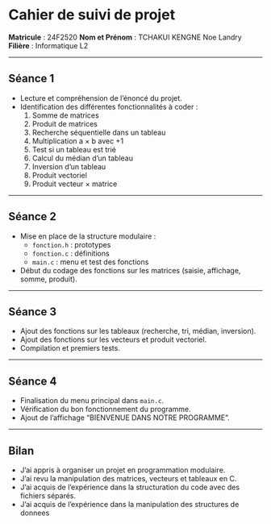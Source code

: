 # Cahier de suivi de projet

**Matricule** : 24F2520
**Nom et Prénom** : TCHAKUI KENGNE Noe Landry
**Filière** : Informatique L2

---

## Séance 1
- Lecture et compréhension de l’énoncé du projet.
- Identification des différentes fonctionnalités à coder :
  1. Somme de matrices
  2. Produit de matrices
  3. Recherche séquentielle dans un tableau
  4. Multiplication a × b avec +1
  5. Test si un tableau est trié
  6. Calcul du médian d’un tableau
  7. Inversion d’un tableau
  8. Produit vectoriel
  9. Produit vecteur × matrice

---

## Séance 2
- Mise en place de la structure modulaire :
  - `fonction.h` : prototypes
  - `fonction.c` : définitions
  - `main.c` : menu et test des fonctions
- Début du codage des fonctions sur les matrices (saisie, affichage, somme, produit).

---

## Séance 3
- Ajout des fonctions sur les tableaux (recherche, tri, médian, inversion).
- Ajout des fonctions sur les vecteurs et produit vectoriel.
- Compilation et premiers tests.

---

## Séance 4
- Finalisation du menu principal dans `main.c`.
- Vérification du bon fonctionnement du programme.
- Ajout de l’affichage “BIENVENUE DANS NOTRE PROGRAMME”.

---

## Bilan
- J’ai appris à organiser un projet en programmation modulaire.
- J’ai revu la manipulation des matrices, vecteurs et tableaux en C.
- J’ai acquis de l’expérience dans la structuration du code avec des fichiers séparés.
- J’ai acquis de l’expérience dans la manipulation des structures de donnees 
